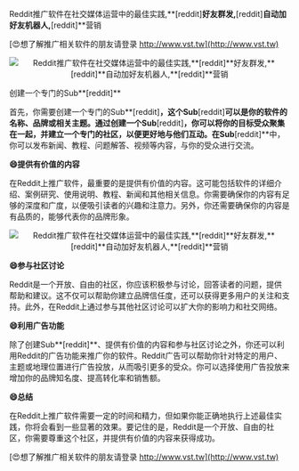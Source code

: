 Reddit推广软件在社交媒体运营中的最佳实践,**[reddit]**好友群发,**[reddit]**自动加好友机器人,**[reddit]**营销

[😍想了解推广相关软件的朋友请登录 http://www.vst.tw](http://www.vst.tw)

 <center><img src="https://vst.tw/MP4/tuiguang/png/7.png" alt="Reddit推广软件在社交媒体运营中的最佳实践,**[reddit]**好友群发,**[reddit]**自动加好友机器人,**[reddit]**营销"></center>

创建一个专门的Sub**[reddit]**

首先，你需要创建一个专门的Sub**[reddit]**，这个Sub**[reddit]**可以是你的软件的名称、品牌或相关主题。通过创建一个Sub**[reddit]**，你可以将你的目标受众聚集在一起，并建立一个专门的社区，以便更好地与他们互动。在Sub**[reddit]**中，你可以发布新闻、教程、问题解答、视频等内容，与你的受众进行交流。

**😄提供有价值的内容**

在Reddit上推广软件，最重要的是提供有价值的内容。这可能包括软件的详细介绍、案例研究、使用说明、教程、新闻和其他相关信息。你需要确保你的内容有足够的深度和广度，以便吸引读者的兴趣和注意力。另外，你还需要确保你的内容是有品质的，能够代表你的品牌形象。

 <center><img src="https://vst.tw/MP4/tuiguang/png/4.png" alt="Reddit推广软件在社交媒体运营中的最佳实践,**[reddit]**好友群发,**[reddit]**自动加好友机器人,**[reddit]**营销"></center>

**😄参与社区讨论**

Reddit是一个开放、自由的社区，你应该积极参与讨论，回答读者的问题，提供帮助和建议。这不仅可以帮助你建立品牌信任度，还可以获得更多用户的关注和支持。此外，在Reddit上通过参与其他社区讨论可以扩大你的影响力和社交网络。

**😄利用广告功能**

除了创建Sub**[reddit]**、提供有价值的内容和参与社区讨论之外，你还可以利用Reddit的广告功能来推广你的软件。Reddit广告可以帮助你针对特定的用户、主题或地理位置进行广告投放，从而吸引更多的受众。你可以选择使用广告投放来增加你的品牌知名度、提高转化率和销售额。

**😄总结**

在Reddit上推广软件需要一定的时间和精力，但如果你能正确地执行上述最佳实践，你将会看到一些显著的效果。要记住的是，Reddit是一个开放、自由的社区，你需要尊重这个社区，并提供有价值的内容来获得成功。

[😍想了解推广相关软件的朋友请登录 http://www.vst.tw](http://www.vst.tw)



